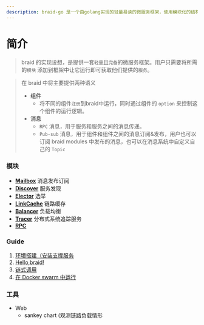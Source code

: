 ```yaml
---
description: braid-go 是一个由golang实现的轻量易读的微服务框架，使用模块化的结构编写，以及提供统一的消息模型。
---
```


# 简介

> braid 的实现设想，是提供一套`轻量`且`完备`的微服务框架。用户只需要将所需的`模块` 添加到框架中让它运行即可获取他们提供的`服务`。

> 在 braid 中将主要提供两种语义
>
> * **组件**
>    * 将不同的组件`注册`到braid中运行，同时通过组件的 `option` 来控制这个组件的运行逻辑。
> * **消息**
>    *  `RPC` 消息，用于服务和服务之间的消息传递。
>    *  `Pub-sub` 消息，用于组件和组件之间的消息订阅&发布，用户也可以订阅 braid modules 中发布的消息，也可以在消息系统中自定义自己的 `Topic`



### 模块
* [**Mailbox**](../modules/mailbox.md) 消息发布订阅
* [**Discover**](../modules/discover.md) 服务发现
* [**Elector**](../modules/elector.md) 选举
* [**LinkCache**](../modules/linkcache.md) 链路缓存
* [**Balancer**](../modules/balancer.md) 负载均衡
* [**Tracer**](../modules/tracer.md) 分布式系统追踪服务
* [**RPC**](../modules/rpc.md)
 
### Guide
1. [环境搭建（安装支撑服务](../guide/环境搭建.md)
2. [Hello,braid!](../guide/hello_braid.md)
3. [链式调用](../guide/链式调用.md)
4. [在 Docker swarm 中运行](../guide/docker-swarm.md)


### 工具
* Web
  * sankey chart (观测链路负载情形